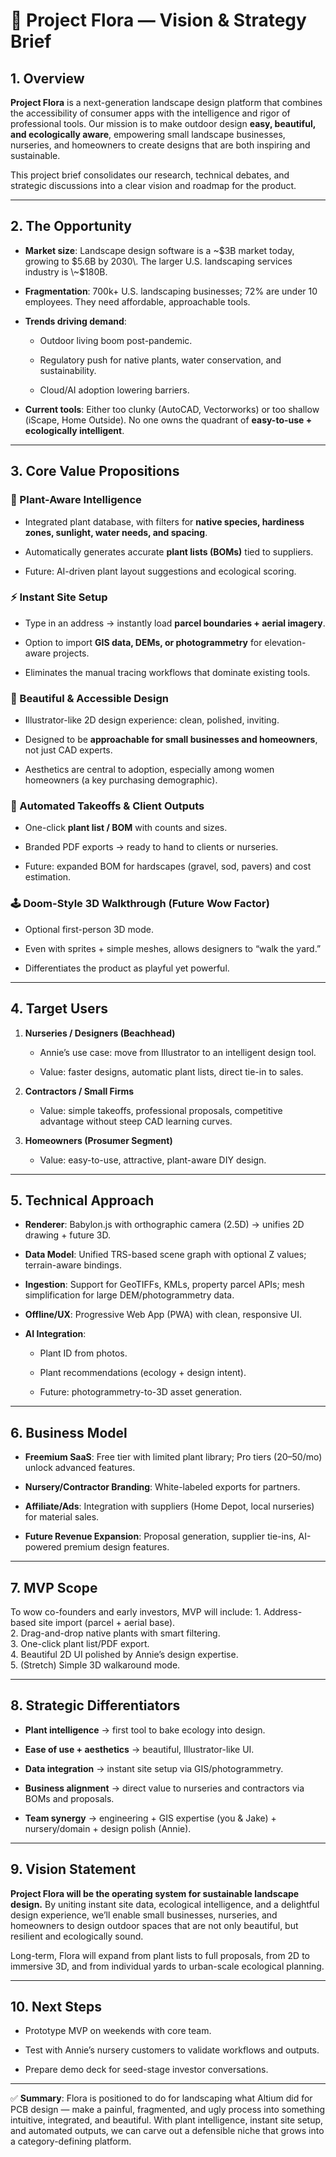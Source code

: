 # 🌿 Project Flora — Vision & Strategy Brief

## 1\. Overview

**Project Flora** is a next-generation landscape design platform that combines the accessibility of consumer apps with the intelligence and rigor of professional tools. Our mission is to make outdoor design **easy, beautiful, and ecologically aware**, empowering small landscape businesses, nurseries, and homeowners to create designs that are both inspiring and sustainable.

This project brief consolidates our research, technical debates, and strategic discussions into a clear vision and roadmap for the product.

---

## 2\. The Opportunity

* **Market size**: Landscape design software is a \~$3B market today, growing to $5.6B by 2030\. The larger U.S. landscaping services industry is \~$180B.

* **Fragmentation**: 700k+ U.S. landscaping businesses; 72% are under 10 employees. They need affordable, approachable tools.

* **Trends driving demand**:

  * Outdoor living boom post-pandemic.

  * Regulatory push for native plants, water conservation, and sustainability.

  * Cloud/AI adoption lowering barriers.

* **Current tools**: Either too clunky (AutoCAD, Vectorworks) or too shallow (iScape, Home Outside). No one owns the quadrant of **easy-to-use \+ ecologically intelligent**.

---

## 3\. Core Value Propositions

### 🌱 Plant-Aware Intelligence

* Integrated plant database, with filters for **native species, hardiness zones, sunlight, water needs, and spacing**.

* Automatically generates accurate **plant lists (BOMs)** tied to suppliers.

* Future: AI-driven plant layout suggestions and ecological scoring.

### ⚡ Instant Site Setup

* Type in an address → instantly load **parcel boundaries \+ aerial imagery**.

* Option to import **GIS data, DEMs, or photogrammetry** for elevation-aware projects.

* Eliminates the manual tracing workflows that dominate existing tools.

### 🎨 Beautiful & Accessible Design

* Illustrator-like 2D design experience: clean, polished, inviting.

* Designed to be **approachable for small businesses and homeowners**, not just CAD experts.

* Aesthetics are central to adoption, especially among women homeowners (a key purchasing demographic).

### 🧾 Automated Takeoffs & Client Outputs

* One-click **plant list / BOM** with counts and sizes.

* Branded PDF exports → ready to hand to clients or nurseries.

* Future: expanded BOM for hardscapes (gravel, sod, pavers) and cost estimation.

### 🕹️ Doom-Style 3D Walkthrough (Future Wow Factor)

* Optional first-person 3D mode.

* Even with sprites \+ simple meshes, allows designers to “walk the yard.”

* Differentiates the product as playful yet powerful.

---

## 4\. Target Users

1. **Nurseries / Designers (Beachhead)**

   * Annie’s use case: move from Illustrator to an intelligent design tool.

   * Value: faster designs, automatic plant lists, direct tie-in to sales.

2. **Contractors / Small Firms**

   * Value: simple takeoffs, professional proposals, competitive advantage without steep CAD learning curves.

3. **Homeowners (Prosumer Segment)**

   * Value: easy-to-use, attractive, plant-aware DIY design.

---

## 5\. Technical Approach

* **Renderer**: Babylon.js with orthographic camera (2.5D) → unifies 2D drawing \+ future 3D.

* **Data Model**: Unified TRS-based scene graph with optional Z values; terrain-aware bindings.

* **Ingestion**: Support for GeoTIFFs, KMLs, property parcel APIs; mesh simplification for large DEM/photogrammetry data.

* **Offline/UX**: Progressive Web App (PWA) with clean, responsive UI.

* **AI Integration**:

  * Plant ID from photos.

  * Plant recommendations (ecology \+ design intent).

  * Future: photogrammetry-to-3D asset generation.

---

## 6\. Business Model

* **Freemium SaaS**: Free tier with limited plant library; Pro tiers ($20–$50/mo) unlock advanced features.

* **Nursery/Contractor Branding**: White-labeled exports for partners.

* **Affiliate/Ads**: Integration with suppliers (Home Depot, local nurseries) for material sales.

* **Future Revenue Expansion**: Proposal generation, supplier tie-ins, AI-powered premium design features.

---

## 7\. MVP Scope

To wow co-founders and early investors, MVP will include: 1\. Address-based site import (parcel \+ aerial base).  
2\. Drag-and-drop native plants with smart filtering.  
3\. One-click plant list/PDF export.  
4\. Beautiful 2D UI polished by Annie’s design expertise.  
5\. (Stretch) Simple 3D walkaround mode.

---

## 8\. Strategic Differentiators

* **Plant intelligence** → first tool to bake ecology into design.

* **Ease of use \+ aesthetics** → beautiful, Illustrator-like UI.

* **Data integration** → instant site setup via GIS/photogrammetry.

* **Business alignment** → direct value to nurseries and contractors via BOMs and proposals.

* **Team synergy** → engineering \+ GIS expertise (you & Jake) \+ nursery/domain \+ design polish (Annie).

---

## 9\. Vision Statement

**Project Flora will be the operating system for sustainable landscape design.** By uniting instant site data, ecological intelligence, and a delightful design experience, we’ll enable small businesses, nurseries, and homeowners to design outdoor spaces that are not only beautiful, but resilient and ecologically sound.

Long-term, Flora will expand from plant lists to full proposals, from 2D to immersive 3D, and from individual yards to urban-scale ecological planning.

---

## 10\. Next Steps

* Prototype MVP on weekends with core team.

* Test with Annie’s nursery customers to validate workflows and outputs.

* Prepare demo deck for seed-stage investor conversations.

---

✅ **Summary**: Flora is positioned to do for landscaping what Altium did for PCB design — make a painful, fragmented, and ugly process into something intuitive, integrated, and beautiful. With plant intelligence, instant site setup, and automated outputs, we can carve out a defensible niche that grows into a category-defining platform.